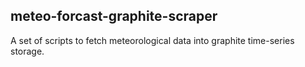 meteo-forcast-graphite-scraper
--------------------

A set of scripts to fetch meteorological data into graphite time-series storage.
